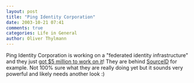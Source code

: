 ```yaml
---
layout: post
title: "Ping Identity Corporation"
date: 2003-10-21 07:41
comments: true
categories: Life in General
author: Oliver Thylmann
---
```



Ping Identity Corporation is working on a &quot;federated identity infrastructure&quot; and they just [got $5 million to work on it](http://www.pingidentity.com/pingid.php?section=news&amp;releaseid=39)! They are behind [SourceID](http://www.sourceid.org/wiki/Wiki.jsp) for example. Not 100% sure what they are really doing yet but it sounds very powerful and likely needs another look :)

